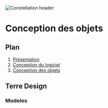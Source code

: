 ![Constellation header](https://github.com/Monierv/OCS/blob/master/Documentation/resources/img/constellation_header.jpg)
# Conception des objets

## Plan

1. [Présentation](https://github.com/Monierv/OCS/blob/master/README.md)
2. [Conception du logiciel](https://github.com/Monierv/OCS/blob/master/Documentation/SOFTWARE.md)
3. [Conception des objets](https://github.com/Monierv/OCS/blob/master/Documentation/MATERIAL.md)

## Terre Design

### Modeles
